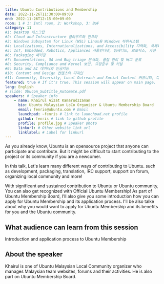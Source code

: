 ```yaml
---
title: Ubuntu Contributions and Membership
date: 2022-11-26T11:30:00+09:00
end: 2022-11-26T12:15:00+09:00
room: 1 # 1: Intl room, 2: Workshop, 3: BoF
category: 11
#1: Desktop 데스크탑
#2: Cloud and Infrastructure 클라우드와 인프라
#3: Windows Subsystem for Linux (WSL) Linux용 Windows 하위시스템
#4: Localizations, Internationalizations, and Accessibility 지역화, 국제화 및 접근성
#5: IoT, Embedded, Robotics, Appliances 사물인터넷, 임베디드, 로보틱스, 가전
#6: Packaging 패키징
#7: Documentations, QA and Bug triage 문서화, 품질 관리 및 버그 분류
#8: Security, Compliance and Kernel 보안, 규정준수 및 커널
#9: Data and AI 데이터와 인공지능
#10: Content and Design 컨텐츠와 디지인
#11: Community, Diversity, Local Outreach and Social Context 커뮤니티, 다양성, 지역 사회 협력과 사회적 관점
featured: true # If it's true. This session will appear on main page.
lang: English
# slide: Ubucon_Subtitle_Automate.pdf
speakers: # Speaker info
    - name: Khairul Aizat Kamarudzzaman
      bio: Ubuntu Malaysian LoCo Organizer & Ubuntu Membership Board
      email: fenris@ubuntu.com # Email
      launchpad: ~fenris # link to launchpad.net profile
      github: fenris # link to github profile
      profile: profile.jpg # Speaker photo
      linkurl: # Other website link url
      linklabel: # Label for linkurl
---
```


As you already know, Ubuntu is an opensource project that anyone can participate and contribute. But it might be difficult to start contributing to the project or its community if you are a newcomer. 

In this talk, Let's learn many different ways of contributing to Ubuntu. such as development, packaging, translation, IRC support, support on forum, organizing local community and more! 

With significant and sustained contribution to Ubuntu or Ubuntu community, You can also get recognized with Official Ubuntu Membership! As part of Ubuntu Membership Board, I'll also give you some introduction how you can apply for Ubuntu Membership and its application process. I'll be also talke about why you would want to apply for Ubuntu Membership and its benefits for you and the Ubuntu community.

## What audience can learn from this session
Introduction and application process to Ubuntu Membership

## About the speaker
Khairul is one of Ubuntu Malaysian Local Community organizer who manages Malaysian team websites, forums and their activities. He is also part on Ubuntu Membership Board.
